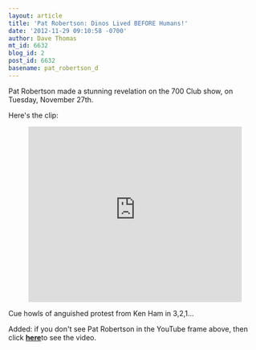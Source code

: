 ```yaml
---
layout: article
title: 'Pat Robertson: Dinos Lived BEFORE Humans!'
date: '2012-11-29 09:10:58 -0700'
author: Dave Thomas
mt_id: 6632
blog_id: 2
post_id: 6632
basename: pat_robertson_d
---
```

Pat Robertson made a stunning revelation on the 700 Club show, on Tuesday, November 27th.

Here's the clip:


<center><iframe width="425" height="349" src="http://www.youtube.com/embed/4sKIymtsOAc" frameborder="0" allowfullscreen></iframe></center>

Cue howls of anguished protest from Ken Ham in 3,2,1...

Added: if you don't see Pat Robertson in the YouTube frame above, then click [**here**](http://www.youtube.com/watch?v=4sKIymtsOAc)to see the video.
